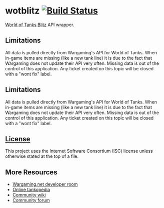 wotblitz [![Build Status](https://travis-ci.org/CodeMan99/wotblitz.js.svg?branch=master)](https://travis-ci.org/CodeMan99/wotblitz.js)
========

[World of Tanks Blitz](http://wotblitz.com/) API wrapper.

Limitations
-----------

All data is pulled directly from Wargaming's API for World of Tanks. When in-game
items are missing (like a new tank line) it is due to the fact that Wargaming does
not update their API very often. Missing data is out of the control of this
application. Any ticket created on this topic will be closed with a "wont fix" label.

Limitations
-----------

All data is pulled directly from Wargaming's API for World of Tanks. When in-game
items are missing (like a new tank line) it is due to the fact that Wargaming does
not update their API very often. Missing data is out of the control of this
application. Any ticket created on this topic will be closed with a "wont fix" label.

[License](LICENSE.md)
---------------------

This project uses the Internet Software Consortium (ISC) license unless otherwise
stated at the top of a file.

More Resources
--------------

* [Wargaming.net developer room](https://na.wargaming.net/developers/)
* [Online tankopedia](http://wotblitz.com/encyclopedia/vehicles/)
* [Community wiki](http://wiki.wargaming.net/en/WoT_Blitz)
* [Community forum](http://forum.wotblitz.com/)
